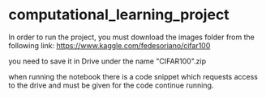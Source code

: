 # computational_learning_project

In order to run the project, you must download the images folder from the following link:
https://www.kaggle.com/fedesoriano/cifar100

you need to save it in Drive under the name "CIFAR100".zip

when running the notebook there is a code snippet which requests access to the drive and must be given for the code continue running.
